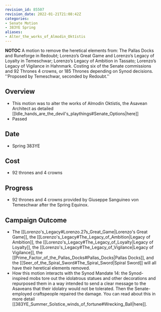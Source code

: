```yaml
---
revision_id: 85507
revision_date: 2022-01-21T21:08:42Z
categories:
- Senate Motion
- 383YE Spring
aliases:
- Alter_the_works_of_Almodin_Oktístis
---
```



__NOTOC__
 A motion to remove the heretical elements from: The Pallas Docks and Runeforge in Redoubt; Lorenzo’s Great Game and Lorenzo’s Legacy of Loyalty in Temeschwar; Lorenzo’s Legacy of Ambition in Tassato; Lorenzo’s Legacy of Vigilance in Hahnmark. Costing six of the Senate commissions and 92 Thrones 4 crowns, or 185 Thrones depending on Synod decisions.
''Proposed by Temeschwar, seconded by Redoubt.''

## Overview
* This motion was to alter the works of Almodin Oktístis, the Asavean Architect as detailed [[Idle_hands_are_the_devil's_playthings#Senate_Options|here]]
* Passed

## Date
* Spring 383YE

## Cost
* 92 thrones and 4 crowns
## Progress
* 92 thrones and 4 crowns provided by Giuseppe Sanguineo von Temeschwar after the  Spring Equinox.

## Campaign Outcome
* The [[Lorenzo's_Legacy#Lorenzo.27s_Great_Game|Lorenzo's Great Game]], the [[Lorenzo's_Legacy#The_Legacy_of_Ambition|Legacy of Ambition]], the [[Lorenzo's_Legacy#The_Legacy_of_Loyalty|Legacy of Loyalty]], the [[Lorenzo's_Legacy#The_Legacy_of_Vigilance|Legacy of Vigilance]], the [[Prime_Factor_of_the_Pallas_Docks#Pallas_Docks|Pallas Docks]], and the [[Seer_of_the_Spiral_Sword#The_Spiral_Sword|Spiral Sword]] will all have their heretical elements removed.
* How this motion interacts with the Synod Mandate 14: the Synod-inspired mobs tore out the idolatrous statues and other decorations and repurposed them in a way intended to send a clear message to the Asaveans that their idolatry would not be tolerated. Then the Senate-employed craftspeople repaired the damage. You can read about this in more detail [[383YE_Summer_Solstice_winds_of_fortune#Wrecking_Ball|here]].